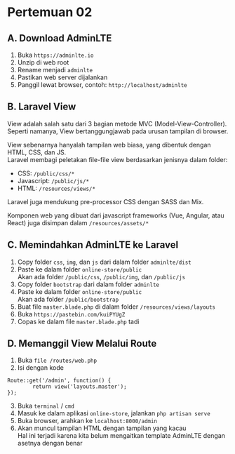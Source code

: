 # Pertemuan 02

## A. Download AdminLTE
1. Buka `https://adminlte.io`
2. Unzip di web root
3. Rename menjadi `adminlte`
4. Pastikan web server dijalankan
5. Panggil lewat browser, contoh: `http://localhost/adminlte`

## B. Laravel View

View adalah salah satu dari 3 bagian metode MVC (Model-View-Controller).  
Seperti namanya, View bertanggungjawab pada urusan tampilan di browser.

View sebenarnya hanyalah tampilan web biasa, yang dibentuk dengan HTML, CSS, dan JS.  
Laravel membagi peletakan file-file view berdasarkan jenisnya dalam folder:

- CSS: `/public/css/*`
- Javascript: `/public/js/*`
- HTML: `/resources/views/*`

Laravel juga mendukung pre-processor CSS dengan SASS dan Mix.  

Komponen web yang dibuat dari javascript frameworks (Vue, Angular, atau React) juga disimpan dalam `/resources/assets/*`

## C. Memindahkan AdminLTE ke Laravel

1. Copy folder `css`, `img`, dan `js` dari dalam folder `adminlte/dist`
2. Paste ke dalam folder `online-store/public`  
    Akan ada folder `/public/css`, `/public/img`, dan `/public/js`
3. Copy folder `bootstrap` dari dalam folder `adminlte`
4. Paste ke dalam folder `online-store/public`  
    Akan ada folder `/public/bootstrap`
5. Buat file `master.blade.php` di dalam folder `/resources/views/layouts`
6. Buka `https://pastebin.com/kuiPYUgZ`
7. Copas ke dalam file `master.blade.php` tadi

## D. Memanggil View Melalui Route

1. Buka `file /routes/web.php`
2. Isi dengan kode
```
Route::get('/admin', function() {
		return view('layouts.master');
});
```
3. Buka `terminal` / `cmd`
4. Masuk ke dalam aplikasi `online-store`, jalankan `php artisan serve`
5. Buka browser, arahkan ke `localhost:8000/admin`  
6. Akan muncul tampilan HTML dengan tampilan yang kacau  
    Hal ini terjadi karena kita belum mengaitkan template AdminLTE dengan asetnya dengan benar
